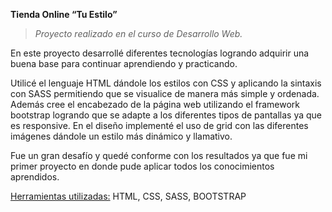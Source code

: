 **Tienda Online “Tu Estilo”**
> *Proyecto realizado en el curso de Desarrollo Web.*

En este proyecto desarrollé diferentes tecnologías logrando adquirir una buena base para continuar aprendiendo y practicando.

Utilicé el lenguaje HTML dándole los estilos con CSS y aplicando la sintaxis con SASS permitiendo que se visualice de manera más simple y ordenada.
Además cree el encabezado de la página web utilizando el framework bootstrap logrando que se adapte a los diferentes tipos de pantallas ya que es responsive.
En el diseño  implementé el uso de grid con las diferentes imágenes dándole un estilo más dinámico y llamativo.

Fue un gran desafío y quedé conforme con los resultados ya que fue mi primer proyecto en donde pude aplicar todos los conocimientos aprendidos.

<ins>Herramientas utilizadas:</ins> HTML, CSS, SASS, BOOTSTRAP
